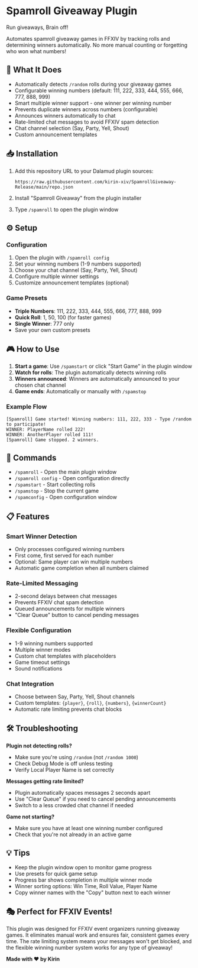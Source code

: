 # Spamroll Giveaway Plugin

Run giveaways, Brain off!

Automates spamroll giveaway games in FFXIV by tracking rolls and determining winners automatically. No more manual counting or forgetting who won what numbers!

## 🎯 What It Does

- Automatically detects `/random` rolls during your giveaway games
- Configurable winning numbers (default: 111, 222, 333, 444, 555, 666, 777, 888, 999)
- Smart multiple winner support - one winner per winning number
- Prevents duplicate winners across numbers (configurable)
- Announces winners automatically to chat
- Rate-limited chat messages to avoid FFXIV spam detection
- Chat channel selection (Say, Party, Yell, Shout)
- Custom announcement templates

## 📥 Installation

1. Add this repository URL to your Dalamud plugin sources:
   ```
   https://raw.githubusercontent.com/kirin-xiv/SpamrollGiveaway-Release/main/repo.json
   ```

2. Install "Spamroll Giveaway" from the plugin installer

3. Type `/spamroll` to open the plugin window

## ⚙️ Setup

### Configuration
1. Open the plugin with `/spamroll config`
2. Set your winning numbers (1-9 numbers supported)
3. Choose your chat channel (Say, Party, Yell, Shout)
4. Configure multiple winner settings
5. Customize announcement templates (optional)

### Game Presets
- **Triple Numbers**: 111, 222, 333, 444, 555, 666, 777, 888, 999
- **Quick Roll**: 1, 50, 100 (for faster games)
- **Single Winner**: 777 only
- Save your own custom presets

## 🎮 How to Use

1. **Start a game**: Use `/spamstart` or click "Start Game" in the plugin window
2. **Watch for rolls**: The plugin automatically detects winning rolls
3. **Winners announced**: Winners are automatically announced to your chosen chat channel
4. **Game ends**: Automatically or manually with `/spamstop`

### Example Flow
```
[Spamroll] Game started! Winning numbers: 111, 222, 333 - Type /random to participate!
WINNER: PlayerName rolled 222!
WINNER: AnotherPlayer rolled 111!
[Spamroll] Game stopped. 2 winners.
```

## 🔧 Commands

- `/spamroll` - Open the main plugin window
- `/spamroll config` - Open configuration directly  
- `/spamstart` - Start collecting rolls
- `/spamstop` - Stop the current game
- `/spamconfig` - Open configuration window

## 📋 Features

### Smart Winner Detection
- Only processes configured winning numbers
- First come, first served for each number
- Optional: Same player can win multiple numbers
- Automatic game completion when all numbers claimed

### Rate-Limited Messaging
- 2-second delays between chat messages
- Prevents FFXIV chat spam detection
- Queued announcements for multiple winners
- "Clear Queue" button to cancel pending messages

### Flexible Configuration
- 1-9 winning numbers supported
- Multiple winner modes
- Custom chat templates with placeholders
- Game timeout settings
- Sound notifications

### Chat Integration
- Choose between Say, Party, Yell, Shout channels
- Custom templates: `{player}`, `{roll}`, `{numbers}`, `{winnerCount}`
- Automatic rate limiting prevents chat blocks

## 🛠️ Troubleshooting

**Plugin not detecting rolls?**
- Make sure you're using `/random` (not `/random 1000`)
- Check Debug Mode is off unless testing
- Verify Local Player Name is set correctly

**Messages getting rate limited?**
- Plugin automatically spaces messages 2 seconds apart
- Use "Clear Queue" if you need to cancel pending announcements
- Switch to a less crowded chat channel if needed

**Game not starting?**
- Make sure you have at least one winning number configured
- Check that you're not already in an active game

## 💡 Tips

- Keep the plugin window open to monitor game progress
- Use presets for quick game setup
- Progress bar shows completion in multiple winner mode
- Winner sorting options: Win Time, Roll Value, Player Name
- Copy winner names with the "Copy" button next to each winner

## 🎭 Perfect for FFXIV Events!

This plugin was designed for FFXIV event organizers running giveaway games. It eliminates manual work and ensures fair, consistent games every time. The rate limiting system means your messages won't get blocked, and the flexible winning number system works for any type of giveaway!

**Made with ❤️ by Kirin**
